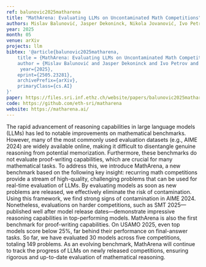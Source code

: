 ```yaml
---
ref: balunovic2025matharena
title: "MathArena: Evaluating LLMs on Uncontaminated Math Competitions"
authors: Mislav Balunović, Jasper Dekoninck, Nikola Jovanović, Ivo Petrov, Martin Vechev
year: 2025
month: 05
venue: arXiv
projects: llm
bibtex: '@article{balunovic2025matharena,
	title = {MathArena: Evaluating LLMs on Uncontaminated Math Competitions},
    author = {Mislav Balunović and Jasper Dekoninck and Ivo Petrov and Nikola Jovanović and Martin Vechev},
	 year={2025},
    eprint={2505.23281},
    archivePrefix={arXiv},
    primaryClass={cs.AI}
}'
paper: https://files.sri.inf.ethz.ch/website/papers/balunovic2025matharena.pdf
code: https://github.com/eth-sri/matharena
website: https://matharena.ai/
---
```

The rapid advancement of reasoning capabilities in large language models (LLMs) has led to notable improvements on mathematical benchmarks. However, many of the most commonly used evaluation datasets (e.g., AIME 2024) are widely available online, making it difficult to disentangle genuine reasoning from potential memorization. Furthermore, these benchmarks do not evaluate proof-writing capabilities, which are crucial for many mathematical tasks. To address this, we introduce MathArena, a new benchmark based on the following key insight: recurring math competitions provide a stream of high-quality, challenging problems that can be used for real-time evaluation of LLMs. By evaluating models as soon as new problems are released, we effectively eliminate the risk of contamination. Using this framework, we find strong signs of contamination in AIME 2024. Nonetheless, evaluations on harder competitions, such as SMT 2025—published well after model release dates—demonstrate impressive reasoning capabilities in top-performing models. MathArena is also the first benchmark for proof-writing capabilities. On USAMO 2025, even top models score below 25%, far behind their performance on final-answer tasks. So far, we have evaluated 30 models across five competitions, totaling 149 problems. As an evolving benchmark, MathArena will continue to track the progress of LLMs on newly released competitions, ensuring rigorous and up-to-date evaluation of mathematical reasoning.